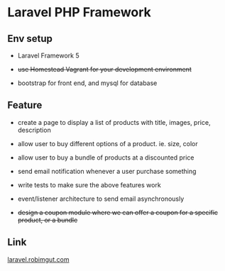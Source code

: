 # Laravel PHP Framework

## Env setup

* Laravel Framework 5

* ~~use Homestead Vagrant for your development environment~~

* bootstrap for front end, and mysql for database

## Feature

* create a page to display a list of products with title, images, price, description

* allow user to buy different options of a product. ie. size, color

* allow user to buy a bundle of products at a discounted price

* send email notification whenever a user purchase something

* write tests to make sure the above features work

* event/listener architecture to send email asynchronously

* ~~design a coupon module where we can offer a coupon for a specific product, or a bundle~~

## Link

[laravel.robimgut.com](http://laravel.robimgut.com/)
